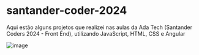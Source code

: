 # santander-coder-2024
Aqui estão alguns projetos que realizei nas aulas da Ada Tech (Santander Coders 2024 - Front End), utilizando JavaScript, HTML, CSS e Angular


![image](https://github.com/user-attachments/assets/552c9ed2-b1ea-4804-a855-1e75b6e0c9cd)

